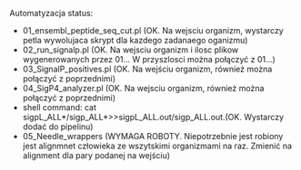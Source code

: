 Automatyzacja status:
- 01_ensembl_peptide_seq_cut.pl (OK. Na wejsciu organizm, wystarczy petla wywolujaca skrypt dla kazdego zadanaego oganizmu)
- 02_run_signalp.pl (OK. Na wejsciu organizm i ilosc plikow wygenerowanych przez 01... W przyszlosci można połączyć z 01...)
- 03_SignalP_positives.pl (OK. Na wejściu organizm, również można połączyć z poprzednimi)
- 04_SigP4_analyzer.pl (OK. Na wejsciu organizm, również można połączyć z poprzednimi)
- shell command: cat sigpL_ALL*/sigp_ALL*>>sigpL_ALL.out/sigp_ALL.out.(OK. Wystarczy dodać do pipelinu)
- 05_Needle_wrappers (WYMAGA ROBOTY. Niepotrzebnie jest robiony jest alignmnet człowieka ze wszytskimi organizmami na raz. Zmienić na alignment dla pary podanej na wejściu)

